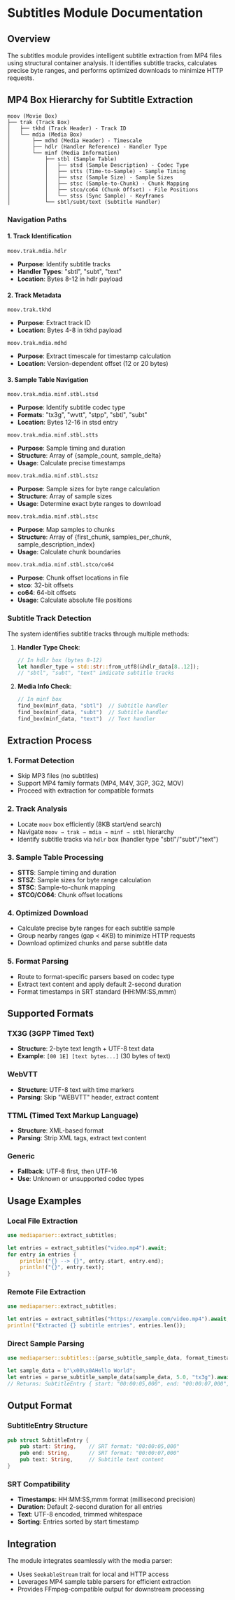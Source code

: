 # Subtitles Module Documentation

## Overview

The subtitles module provides intelligent subtitle extraction from MP4 files using structural container analysis. It identifies subtitle tracks, calculates precise byte ranges, and performs optimized downloads to minimize HTTP requests.


## MP4 Box Hierarchy for Subtitle Extraction

```
moov (Movie Box)
├── trak (Track Box)
│   ├── tkhd (Track Header) - Track ID
│   └── mdia (Media Box)
│       ├── mdhd (Media Header) - Timescale
│       ├── hdlr (Handler Reference) - Handler Type
│       └── minf (Media Information)
│           ├── stbl (Sample Table)
│           │   ├── stsd (Sample Description) - Codec Type
│           │   ├── stts (Time-to-Sample) - Sample Timing
│           │   ├── stsz (Sample Size) - Sample Sizes
│           │   ├── stsc (Sample-to-Chunk) - Chunk Mapping
│           │   ├── stco/co64 (Chunk Offset) - File Positions
│           │   └── stss (Sync Sample) - Keyframes
│           └── sbtl/subt/text (Subtitle Handler)
```

### Navigation Paths

#### 1. **Track Identification**
```
moov.trak.mdia.hdlr
```
- **Purpose**: Identify subtitle tracks
- **Handler Types**: "sbtl", "subt", "text"
- **Location**: Bytes 8-12 in hdlr payload

#### 2. **Track Metadata**
```
moov.trak.tkhd
```
- **Purpose**: Extract track ID
- **Location**: Bytes 4-8 in tkhd payload

```
moov.trak.mdia.mdhd
```
- **Purpose**: Extract timescale for timestamp calculation
- **Location**: Version-dependent offset (12 or 20 bytes)

#### 3. **Sample Table Navigation**
```
moov.trak.mdia.minf.stbl.stsd
```
- **Purpose**: Identify subtitle codec type
- **Formats**: "tx3g", "wvtt", "stpp", "sbtl", "subt"
- **Location**: Bytes 12-16 in stsd entry

```
moov.trak.mdia.minf.stbl.stts
```
- **Purpose**: Sample timing and duration
- **Structure**: Array of {sample_count, sample_delta}
- **Usage**: Calculate precise timestamps

```
moov.trak.mdia.minf.stbl.stsz
```
- **Purpose**: Sample sizes for byte range calculation
- **Structure**: Array of sample sizes
- **Usage**: Determine exact byte ranges to download

```
moov.trak.mdia.minf.stbl.stsc
```
- **Purpose**: Map samples to chunks
- **Structure**: Array of {first_chunk, samples_per_chunk, sample_description_index}
- **Usage**: Calculate chunk boundaries

```
moov.trak.mdia.minf.stbl.stco/co64
```
- **Purpose**: Chunk offset locations in file
- **stco**: 32-bit offsets
- **co64**: 64-bit offsets
- **Usage**: Calculate absolute file positions

### Subtitle Track Detection

The system identifies subtitle tracks through multiple methods:

1. **Handler Type Check**:
   ```rust
   // In hdlr box (bytes 8-12)
   let handler_type = std::str::from_utf8(&hdlr_data[8..12]);
   // "sbtl", "subt", "text" indicate subtitle tracks
   ```

2. **Media Info Check**:
   ```rust
   // In minf box
   find_box(minf_data, "sbtl")  // Subtitle handler
   find_box(minf_data, "subt")  // Subtitle handler
   find_box(minf_data, "text")  // Text handler
   ```

## Extraction Process

### 1. Format Detection
- Skip MP3 files (no subtitles)
- Support MP4 family formats (MP4, M4V, 3GP, 3G2, MOV)
- Proceed with extraction for compatible formats

### 2. Track Analysis
- Locate `moov` box efficiently (8KB start/end search)
- Navigate `moov → trak → mdia → minf → stbl` hierarchy
- Identify subtitle tracks via `hdlr` box (handler type "sbtl"/"subt"/"text")

### 3. Sample Table Processing
- **STTS**: Sample timing and duration
- **STSZ**: Sample sizes for byte range calculation
- **STSC**: Sample-to-chunk mapping
- **STCO/CO64**: Chunk offset locations

### 4. Optimized Download
- Calculate precise byte ranges for each subtitle sample
- Group nearby ranges (gap < 4KB) to minimize HTTP requests
- Download optimized chunks and parse subtitle data

### 5. Format Parsing
- Route to format-specific parsers based on codec type
- Extract text content and apply default 2-second duration
- Format timestamps in SRT standard (HH:MM:SS,mmm)

## Supported Formats

### TX3G (3GPP Timed Text)
- **Structure**: 2-byte text length + UTF-8 text data
- **Example**: `[00 1E] [text bytes...]` (30 bytes of text)

### WebVTT
- **Structure**: UTF-8 text with time markers
- **Parsing**: Skip "WEBVTT" header, extract content

### TTML (Timed Text Markup Language)
- **Structure**: XML-based format
- **Parsing**: Strip XML tags, extract text content

### Generic
- **Fallback**: UTF-8 first, then UTF-16
- **Use**: Unknown or unsupported codec types

## Usage Examples

### Local File Extraction
```rust
use mediaparser::extract_subtitles;

let entries = extract_subtitles("video.mp4").await;
for entry in entries {
    println!("{} --> {}", entry.start, entry.end);
    println!("{}", entry.text);
}
```

### Remote File Extraction
```rust
use mediaparser::extract_subtitles;

let entries = extract_subtitles("https://example.com/video.mp4").await;
println!("Extracted {} subtitle entries", entries.len());
```

### Direct Sample Parsing
```rust
use mediaparser::subtitles::{parse_subtitle_sample_data, format_timestamp};

let sample_data = b"\x00\x0AHello World";
let entries = parse_subtitle_sample_data(sample_data, 5.0, "tx3g").await;
// Returns: SubtitleEntry { start: "00:00:05,000", end: "00:00:07,000", text: "Hello World" }
```

## Output Format

### SubtitleEntry Structure
```rust
pub struct SubtitleEntry {
    pub start: String,    // SRT format: "00:00:05,000"
    pub end: String,      // SRT format: "00:00:07,000"
    pub text: String,     // Subtitle text content
}
```

### SRT Compatibility
- **Timestamps**: HH:MM:SS,mmm format (millisecond precision)
- **Duration**: Default 2-second duration for all entries
- **Text**: UTF-8 encoded, trimmed whitespace
- **Sorting**: Entries sorted by start timestamp

## Integration

The module integrates seamlessly with the media parser:
- Uses `SeekableStream` trait for local and HTTP access
- Leverages MP4 sample table parsers for efficient extraction
- Provides FFmpeg-compatible output for downstream processing

